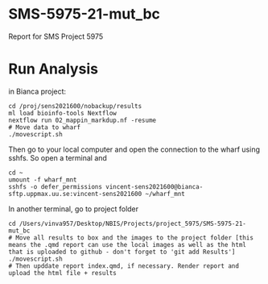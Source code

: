 # SMS-5975-21-mut_bc
Report for SMS Project 5975


# Run Analysis

in Bianca project:

```
cd /proj/sens2021600/nobackup/results
ml load bioinfo-tools Nextflow
nextflow run 02_mappin_markdup.nf -resume
# Move data to wharf
./movescript.sh
```

Then go to your local computer and open the connection to the wharf using sshfs. So open a terminal and

```
cd ~
umount -f wharf_mnt
sshfs -o defer_permissions vincent-sens2021600@bianca-sftp.uppmax.uu.se:vincent-sens2021600 ~/wharf_mnt
```

In another terminal, go to project folder

```
cd /Users/vinva957/Desktop/NBIS/Projects/project_5975/SMS-5975-21-mut_bc
# Move all results to box and the images to the project folder [this means the .qmd report can use the local images as well as the html that is uploaded to github - don't forget to 'git add Results']
./movescript.sh
# Then upddate report index.qmd, if necessary. Render report and upload the html file + results
```
